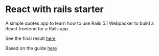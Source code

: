 # React with rails starter

A simple quotes app to learn how to use Rails 5.1 Webpacker to build a React frontend for a Rails app.

See the final result [here](https://kevinkyang-react-rails.herokuapp.com)

Based on the guide [here](https://x-team.com/blog/get-in-full-stack-shape-with-rails-5-1-webpacker-and-reactjs)
